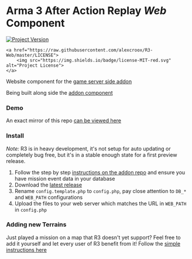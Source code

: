 
# Arma 3 After Action Replay *Web* Component

<p>
    <a href="https://github.com/alexcroox/R3-Web/releases/latest">
        <img src="https://img.shields.io/badge/Version-0.0.1-blue.svg" alt="Project Version">
    </a>    
    
    <a href="https://raw.githubusercontent.com/alexcroox/R3-Web/master/LICENSE">
        <img src="https://img.shields.io/badge/license-MIT-red.svg" alt="Project License">
    </a>
</p>

Website component for the [game server side addon](https://github.com/alexcroox/R3)

Being built along side the [addon component](https://github.com/alexcroox/R3)

### Demo

An exact mirror of this repo [can be viewed here](https://titanmods.xyz/r3/ark/)

### Install

_Note:_ R3 is in heavy development, it's not setup for auto updating or completely bug free, but it's in a stable enough state for a first preview release.

1. Follow the step by step [instructions on the addon repo](https://github.com/alexcroox/R3) and ensure you have mission event data in your database
2. Download the [latest release](https://github.com/alexcroox/R3-Web/releases/latest)
3. Rename `config.template.php` to `config.php`, pay close attention to `DB_*` and `WEB_PATH` configurations
4. Upload the files to your web server which matches the URL in `WEB_PATH` in `config.php`

### Adding new Terrains

Just played a mission on a map that R3 doesn't yet support? Feel free to add it yourself and let every user of R3 benefit from it! Follow the [simple instructions here](https://github.com/alexcroox/R3-Web/wiki/Adding-new-terrains)
